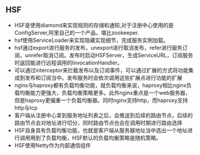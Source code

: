 HSF
--

+ HSF是使用diamond来实现规则的存储和通知,对于注册中心使用的是ConfigServer,阿里自己的一个产品，堪比zookeeper.
+ hsf使用ServiceLoader来实现隐藏实现细节，完成服务实例加载。
+ hsf通过export进行服务的发布，unexport进行取消发布，refer进行服务订阅，unrefer取消订阅。发布时启动HSFServer，生成ServiceURL，订阅服务时返回能进行远程调用的InvocationHandler。
+ 可以通过interceptor来拦截发布以及订阅事件，可以通过扩展的方式将功能集成到发布和订阅当中。发布服务时会依次调用这些扩展点进行功能的扩展
+ nginx与haproxy都有负载均衡功能，就负载均衡来说，haproxy相比nginx负载均衡能力更强大，负载均衡策略更多。此外nginx重点是一个web服务器，但是haproxy更偏重一个负载均衡器。同时nginx支持http，而haproxy支持http与tcp
+ 客户端从注册中心拿到服务地址列表之后，会推送到后续的路由节点，后续的路由节点会对地址进行切分，同时路由节点也会在调用时期进行路由选择
+ HSF自身具有负载均衡功能，也就是客户端从服务器地址当中选出一个地址进行调用用到了负载均衡，HSF默认的负载均衡策略是随机策略。
+ HSF使用Netty作为内部通信组件
